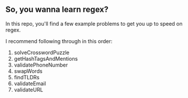 ## So, you wanna learn regex?

In this repo, you'll find a few example problems to get you up to speed on regex.

I recommend following through in this order:

1. solveCrosswordPuzzle
2. getHashTagsAndMentions
3. validatePhoneNumber
4. swapWords
5. findTLDRs
6. validateEmail
7. validateURL
